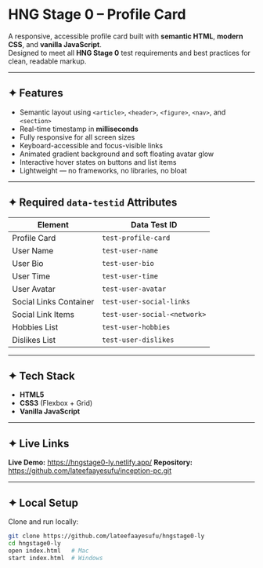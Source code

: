 # HNG Stage 0 – Profile Card

A responsive, accessible profile card built with **semantic HTML**, **modern CSS**, and **vanilla JavaScript**.  
Designed to meet all **HNG Stage 0** test requirements and best practices for clean, readable markup.

---

## ✦ Features

- Semantic layout using `<article>`, `<header>`, `<figure>`, `<nav>`, and `<section>`
- Real-time timestamp in **milliseconds** 
- Fully responsive for all screen sizes
- Keyboard-accessible and focus-visible links
- Animated gradient background and soft floating avatar glow
- Interactive hover states on buttons and list items
- Lightweight — no frameworks, no libraries, no bloat

---

## ✦ Required `data-testid` Attributes

| Element | Data Test ID |
|----------|--------------|
| Profile Card | `test-profile-card` |
| User Name | `test-user-name` |
| User Bio | `test-user-bio` |
| User Time | `test-user-time` |
| User Avatar | `test-user-avatar` |
| Social Links Container | `test-user-social-links` |
| Social Link Items | `test-user-social-<network>` |
| Hobbies List | `test-user-hobbies` |
| Dislikes List | `test-user-dislikes` |


---

## ✦ Tech Stack

- **HTML5**
- **CSS3** (Flexbox + Grid)
- **Vanilla JavaScript**

---

## ✦ Live Links

**Live Demo:** https://hngstage0-ly.netlify.app/
**Repository:** https://github.com/lateefaayesufu/inception-pc.git

---

## ✦ Local Setup

Clone and run locally:

```bash
git clone https://github.com/lateefaayesufu/hngstage0-ly
cd hngstage0-ly
open index.html   # Mac
start index.html  # Windows

